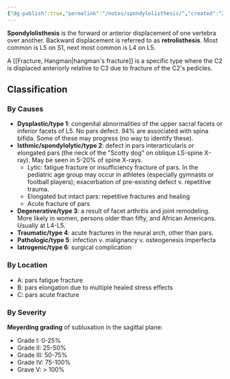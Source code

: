 ```yaml
---
{"dg-publish":true,"permalink":"/notes/spondylolisthesis/","created":"2023-05-27T16:44:38.000-07:00","updated":"2023-05-27T16:45:45.000-07:00"}
---
```



**Spondylolisthesis** is the forward or anterior displacement of one vertebra over another. Backward displacement is referred to as **retrolisthesis**. Most common is L5 on S1, next most common is L4 on L5.

A [[Fracture, Hangman\|hangman's fracture]] is a specific type where the C2 is displaced anteriorly relative to C3 due to fracture of the C2's pedicles.

## Classification

### By Causes

- **Dysplastic/type 1**: congenital abnormalities of the upper sacral facets or inferior facets of L5. No pars defect. 94% are associated with spina bifida. Some of these may progress (no way to identify these).
- **Isthmic/spondylolytic/type 2**: defect in pars interarticularis or elongated pars (the neck of the "Scotty dog" on oblique LS-spine X-ray). May be seen in 5-20% of spine X-rays.
	- Lytic: fatigue fracture or insufficiency fracture of pars. In the pediatric age group may occur in athletes (especially gymnasts or football players); exacerbation of pre-existing defect v. repetitive trauma.
	- Elongated but intact pars: repetitive fractures and healing
	- Acute fracture of pars
- **Degenerative/type 3**: a result of facet arthritis and joint remodeling. More likely in women, persons older than fifty, and African Americans. Usually at L4-L5.
- **Traumatic/type 4**: acute fractures in the neural arch, other than pars.
- **Pathologic/type 5**: infection v. malignancy v. osteogenesis imperfecta
- **Iatrogenic/type 6**: surgical complication

### By Location

- A: pars fatigue fracture
- B: pars elongation due to multiple healed stress effects
- C: pars acute fracture

### By Severity

**Meyerding grading** of subluxation in the sagittal plane:
- Grade I: 0-25%
- Grade II: 25-50%
- Grade III: 50-75%
- Grade IV: 75-100%
- Grave V: \> 100%
